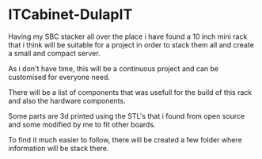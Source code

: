# ITCabinet-DulapIT

Having my SBC stacker all over the place i have found a 10 inch mini rack that i think will be suitable for a project in order to stack them all and create a small and compact server.

As i don't have time, this will be a continuous project and can be customised for everyone need.

There will be a list of components that was usefull for the build of this rack and also the hardware components.

Some parts are 3d printed using the STL's that i found from open source and some modified by me to fit other boards.

To find it much easier to follow, there will be created a few folder where information will be stack there.
